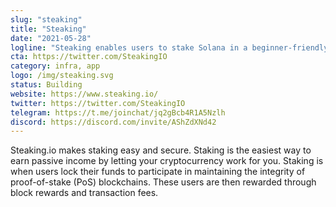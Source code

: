```yaml
---
slug: "steaking"
title: "Steaking"
date: "2021-05-28"
logline: "Steaking enables users to stake Solana in a beginner-friendly way."
cta: https://twitter.com/SteakingIO
category: infra, app
logo: /img/steaking.svg
status: Building
website: https://www.steaking.io/
twitter: https://twitter.com/SteakingIO
telegram: https://t.me/joinchat/jq2gBcb4R1A5Nzlh
discord: https://discord.com/invite/AShZdXNd42
---
```


Steaking.io makes staking easy and secure. Staking is the easiest way to earn passive income by letting your cryptocurrency work for you. Staking is when users lock their funds to participate in maintaining the integrity of proof-of-stake (PoS) blockchains. These users are then rewarded through block rewards and transaction fees.
